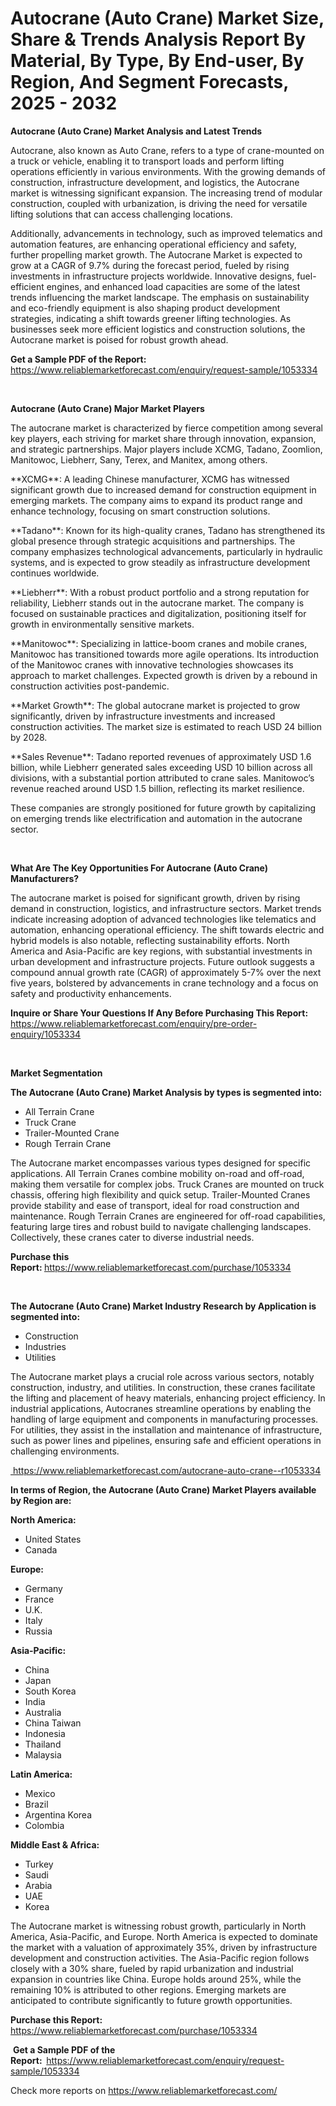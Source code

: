 <p><h1>Autocrane (Auto Crane) Market Size, Share & Trends Analysis Report By Material, By Type, By End-user, By Region, And Segment Forecasts, 2025 - 2032</h1></p><p><strong>Autocrane (Auto Crane) Market Analysis and Latest Trends</strong></p>
<p><p>Autocrane, also known as Auto Crane, refers to a type of crane-mounted on a truck or vehicle, enabling it to transport loads and perform lifting operations efficiently in various environments. With the growing demands of construction, infrastructure development, and logistics, the Autocrane market is witnessing significant expansion. The increasing trend of modular construction, coupled with urbanization, is driving the need for versatile lifting solutions that can access challenging locations.</p><p>Additionally, advancements in technology, such as improved telematics and automation features, are enhancing operational efficiency and safety, further propelling market growth. The Autocrane Market is expected to grow at a CAGR of 9.7% during the forecast period, fueled by rising investments in infrastructure projects worldwide. Innovative designs, fuel-efficient engines, and enhanced load capacities are some of the latest trends influencing the market landscape. The emphasis on sustainability and eco-friendly equipment is also shaping product development strategies, indicating a shift towards greener lifting technologies. As businesses seek more efficient logistics and construction solutions, the Autocrane market is poised for robust growth ahead.</p></p>
<p><strong>Get a Sample PDF of the Report:&nbsp;</strong> <a href="https://www.reliablemarketforecast.com/enquiry/request-sample/1053334?utm_campaign=3431&utm_medium=2&utm_source=Github&utm_content=ia&utm_term=22032025&utm_id=autocrane-auto-crane">https://www.reliablemarketforecast.com/enquiry/request-sample/1053334</a></p>
<p>&nbsp;</p>
<p><strong>Autocrane (Auto Crane) Major Market Players</strong></p>
<p><p>The autocrane market is characterized by fierce competition among several key players, each striving for market share through innovation, expansion, and strategic partnerships. Major players include XCMG, Tadano, Zoomlion, Manitowoc, Liebherr, Sany, Terex, and Manitex, among others.</p><p>**XCMG**: A leading Chinese manufacturer, XCMG has witnessed significant growth due to increased demand for construction equipment in emerging markets. The company aims to expand its product range and enhance technology, focusing on smart construction solutions.</p><p>**Tadano**: Known for its high-quality cranes, Tadano has strengthened its global presence through strategic acquisitions and partnerships. The company emphasizes technological advancements, particularly in hydraulic systems, and is expected to grow steadily as infrastructure development continues worldwide.</p><p>**Liebherr**: With a robust product portfolio and a strong reputation for reliability, Liebherr stands out in the autocrane market. The company is focused on sustainable practices and digitalization, positioning itself for growth in environmentally sensitive markets.</p><p>**Manitowoc**: Specializing in lattice-boom cranes and mobile cranes, Manitowoc has transitioned towards more agile operations. Its introduction of the Manitowoc cranes with innovative technologies showcases its approach to market challenges. Expected growth is driven by a rebound in construction activities post-pandemic.</p><p>**Market Growth**: The global autocrane market is projected to grow significantly, driven by infrastructure investments and increased construction activities. The market size is estimated to reach USD 24 billion by 2028.</p><p>**Sales Revenue**: Tadano reported revenues of approximately USD 1.6 billion, while Liebherr generated sales exceeding USD 10 billion across all divisions, with a substantial portion attributed to crane sales. Manitowoc’s revenue reached around USD 1.5 billion, reflecting its market resilience.</p><p>These companies are strongly positioned for future growth by capitalizing on emerging trends like electrification and automation in the autocrane sector.</p></p>
<p>&nbsp;</p>
<p><strong>What Are The Key Opportunities For Autocrane (Auto Crane) Manufacturers?</strong></p>
<p><p>The autocrane market is poised for significant growth, driven by rising demand in construction, logistics, and infrastructure sectors. Market trends indicate increasing adoption of advanced technologies like telematics and automation, enhancing operational efficiency. The shift towards electric and hybrid models is also notable, reflecting sustainability efforts. North America and Asia-Pacific are key regions, with substantial investments in urban development and infrastructure projects. Future outlook suggests a compound annual growth rate (CAGR) of approximately 5-7% over the next five years, bolstered by advancements in crane technology and a focus on safety and productivity enhancements.</p></p>
<p><strong>Inquire or Share Your Questions If Any Before Purchasing This Report:</strong> <a href="https://www.reliablemarketforecast.com/enquiry/pre-order-enquiry/1053334?utm_campaign=3431&utm_medium=2&utm_source=Github&utm_content=ia&utm_term=22032025&utm_id=autocrane-auto-crane">https://www.reliablemarketforecast.com/enquiry/pre-order-enquiry/1053334</a></p>
<p>&nbsp;</p>
<p><strong>Market Segmentation</strong></p>
<p><strong>The Autocrane (Auto Crane) Market Analysis by types is segmented into:</strong></p>
<p><ul><li>All Terrain Crane</li><li>Truck Crane</li><li>Trailer-Mounted Crane</li><li>Rough Terrain Crane</li></ul></p>
<p><p>The Autocrane market encompasses various types designed for specific applications. All Terrain Cranes combine mobility on-road and off-road, making them versatile for complex jobs. Truck Cranes are mounted on truck chassis, offering high flexibility and quick setup. Trailer-Mounted Cranes provide stability and ease of transport, ideal for road construction and maintenance. Rough Terrain Cranes are engineered for off-road capabilities, featuring large tires and robust build to navigate challenging landscapes. Collectively, these cranes cater to diverse industrial needs.</p></p>
<p><strong>Purchase this Report:&nbsp;</strong><a href="https://www.reliablemarketforecast.com/purchase/1053334?utm_campaign=3431&utm_medium=2&utm_source=Github&utm_content=ia&utm_term=22032025&utm_id=autocrane-auto-crane">https://www.reliablemarketforecast.com/purchase/1053334</a></p>
<p>&nbsp;</p>
<p><strong>The Autocrane (Auto Crane) Market Industry Research by Application is segmented into:</strong></p>
<p><ul><li>Construction</li><li>Industries</li><li>Utilities</li></ul></p>
<p><p>The Autocrane market plays a crucial role across various sectors, notably construction, industry, and utilities. In construction, these cranes facilitate the lifting and placement of heavy materials, enhancing project efficiency. In industrial applications, Autocranes streamline operations by enabling the handling of large equipment and components in manufacturing processes. For utilities, they assist in the installation and maintenance of infrastructure, such as power lines and pipelines, ensuring safe and efficient operations in challenging environments.</p></p>
<p><a href="https://www.reliablemarketforecast.com/autocrane-auto-crane--r1053334?utm_campaign=3431&utm_medium=2&utm_source=Github&utm_content=ia&utm_term=22032025&utm_id=autocrane-auto-crane">&nbsp;https://www.reliablemarketforecast.com/autocrane-auto-crane--r1053334</a></p>
<p><strong>In terms of Region, the Autocrane (Auto Crane) Market Players available by Region are:</strong></p>
<p>
    <p> <strong> North America: </strong>
        <ul>
            <li>United States</li>
            <li>Canada</li>
        </ul>
        </p> 
    <p> <strong> Europe: </strong>
        <ul>
            <li>Germany</li>
            <li>France</li>
            <li>U.K.</li>
            <li>Italy</li>
            <li>Russia</li>
        </ul>
        </p> 
    <p> <strong> Asia-Pacific: </strong>
        <ul>
            <li>China</li>
            <li>Japan</li>
            <li>South Korea</li>
            <li>India</li>
            <li>Australia</li>
            <li>China Taiwan</li>
            <li>Indonesia</li>
            <li>Thailand</li>
            <li>Malaysia</li>
        </ul>
        </p> 
    <p> <strong> Latin America: </strong>
        <ul>
            <li>Mexico</li>
            <li>Brazil</li>
            <li>Argentina Korea</li>
            <li>Colombia</li>
        </ul>
        </p> 
    <p> <strong> Middle East & Africa: </strong>
        <ul>
            <li>Turkey</li>
            <li>Saudi</li>
            <li>Arabia</li>
            <li>UAE</li>
            <li>Korea</li>
        </ul>
    </p>
    </p>
<p><p>The Autocrane market is witnessing robust growth, particularly in North America, Asia-Pacific, and Europe. North America is expected to dominate the market with a valuation of approximately 35%, driven by infrastructure development and construction activities. The Asia-Pacific region follows closely with a 30% share, fueled by rapid urbanization and industrial expansion in countries like China. Europe holds around 25%, while the remaining 10% is attributed to other regions. Emerging markets are anticipated to contribute significantly to future growth opportunities.</p></p>
<p><strong>Purchase this Report: </strong><a href="https://www.reliablemarketforecast.com/purchase/1053334?utm_campaign=3431&utm_medium=2&utm_source=Github&utm_content=ia&utm_term=22032025&utm_id=autocrane-auto-crane">https://www.reliablemarketforecast.com/purchase/1053334</a></p>
<p>&nbsp;<strong>Get a Sample PDF of the Report:&nbsp;&nbsp;</strong><a href="https://www.reliablemarketforecast.com/enquiry/request-sample/1053334?utm_campaign=3431&utm_medium=2&utm_source=Github&utm_content=ia&utm_term=22032025&utm_id=autocrane-auto-crane">https://www.reliablemarketforecast.com/enquiry/request-sample/1053334</a></p>
<p><strong></strong></p>
<p>Check more reports on <a href="https://www.reliablemarketforecast.com/?utm_campaign=3431&utm_medium=2&utm_source=Github&utm_content=ia&utm_term=22032025&utm_id=autocrane-auto-crane">https://www.reliablemarketforecast.com/</a></p>